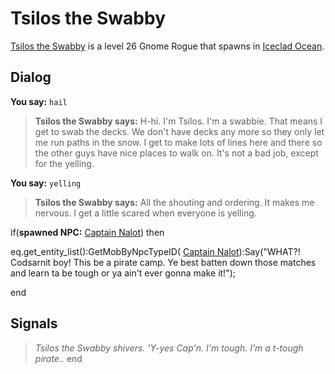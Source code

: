 # Tsilos the Swabby



[Tsilos the Swabby](/npc/110068) is a level 26 Gnome Rogue that spawns in [Iceclad Ocean](/zone/110).



## Dialog

**You say:** `hail`



>**Tsilos the Swabby says:** H-hi.  I'm Tsilos.  I'm a swabbie.  That means I get to swab the decks.  We don't have decks any more so they only let me run paths in the snow.  I get to make lots of lines here and there so the other guys have nice places to walk on.  It's not a bad job, except for the yelling.

**You say:** `yelling`



>**Tsilos the Swabby says:** All the shouting and ordering.  It makes me nervous.  I get a little scared when everyone is yelling.


if(**spawned NPC:**  [Captain Nalot](/npc/110069)) then



eq.get_entity_list():GetMobByNpcTypeID( [Captain Nalot](/npc/110069)):Say("WHAT?!  Codsarnit boy!  This be a pirate camp.  Ye best batten down those matches and learn ta be tough or ya ain't ever gonna make it!");

end



## Signals

>*Tsilos the Swabby shivers.  'Y-yes Cap'n.  I'm tough.  I'm a t-tough pirate..*
end